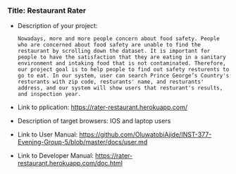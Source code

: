 ### Title: Restaurant Rater
* Description of your project:
  
      Nowadays, more and more people concern about food safety. People who are concerned about food safety are unable to find the restaurant by scrolling down the dataset. It is important for people to have the satisfaction that they are eating in a sanitary environment and intaking food that is not contaminated. Therefore, our project goal is to help people to find out safety resturents to go to eat. In our system, user can search Prince George’s Country's resturants with zip code, resturants' name, and resturants' address, and our system will show users that resturant's results, and inspection year.

* Link to pplication: https://rater-restaurant.herokuapp.com/
* Description of target browsers:   IOS and laptop users
* Link to User Manual: https://github.com/OluwatobiAjide/INST-377-Evening-Group-5/blob/master/docs/user.md
* Link to Developer Manual: https://rater-restaurant.herokuapp.com/doc.html

